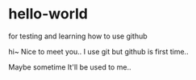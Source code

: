 # hello-world
for testing and learning how to use github

hi~
Nice to meet you..
I use git but github is first time..

Maybe sometime It'll be used to me..

